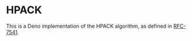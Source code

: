 # HPACK

This is a Deno implementation of the HPACK algorithm, as defined in [RFC-7541](https://datatracker.ietf.org/doc/html/rfc7541).

